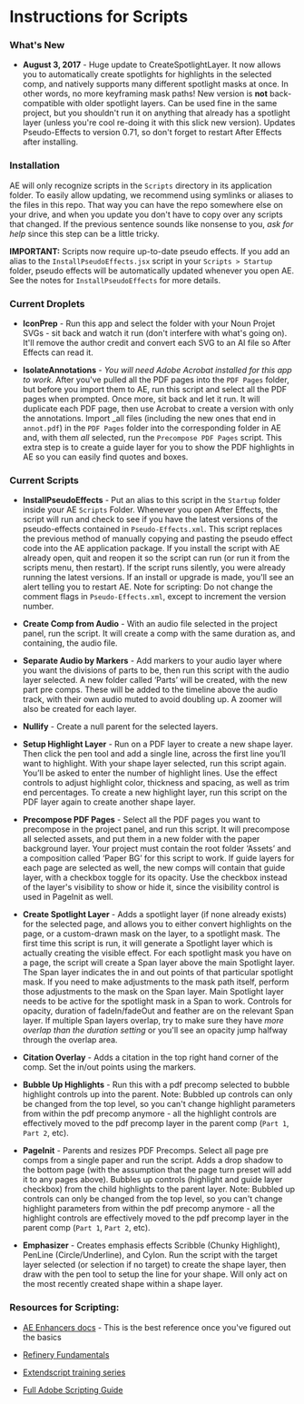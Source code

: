 # Instructions for Scripts

### What's New

- **August 3, 2017** - Huge update to CreateSpotlightLayer. It now allows you to automatically create spotlights for highlights in the selected comp, and natively supports many different spotlight masks at once. In other words, no more keyframing mask paths! New version is **not** back-compatible with older spotlight layers. Can be used fine in the same project, but you shouldn't run it on anything that already has a spotlight layer (unless you're cool re-doing it with this slick new version). Updates Pseudo-Effects to version 0.71, so don't forget to restart After Effects after installing.

### Installation

AE will only recognize scripts in the `Scripts` directory in its application folder. To easily allow updating, we recommend using symlinks or aliases to the files in this repo. That way you can have the repo somewhere else on your drive, and when you update you don't have to copy over any scripts that changed. If the previous sentence sounds like nonsense to you, _ask for help_ since this step can be a little tricky.

**IMPORTANT:** Scripts now require up-to-date pseudo effects. If you add an alias to the `InstallPseudoEffects.jsx` script in your `Scripts > Startup` folder, pseudo effects will be automatically updated whenever you open AE. See the notes for `InstallPseudoEffects` for more details.

### Current Droplets

- **IconPrep** - Run this app and select the folder with your Noun Projet SVGs - sit back and watch it run (don't interfere with what's going on). It'll remove the author credit and convert each SVG to an AI file so After Effects can read it.

- **IsolateAnnotations** - _You will need Adobe Acrobat installed for this app to work._ After you've pulled all the PDF pages into the `PDF Pages` folder, but before you import them to AE, run this script and select all the PDF pages when prompted. Once more, sit back and let it run. It will duplicate each PDF page, then use Acrobat to create a version with only the annotations. Import _all files (including the new ones that end in `annot.pdf`) in the `PDF Pages` folder into the corresponding folder in AE and, with them _all_ selected, run the `Precompose PDF Pages` script. This extra step is to create a guide layer for you to show the PDF highlights in AE so you can easily find quotes and boxes.

### Current Scripts

- **InstallPseudoEffects** - Put an alias to this script in the `Startup` folder inside your AE `Scripts` Folder. Whenever you open After Effects, the script will run and check to see if you have the latest versions of the pseudo-effects contained in `Pseudo-Effects.xml`. This script replaces the previous method of manually copying and pasting the pseudo effect code into the AE application package. If you install the script with AE already open, quit and reopen it so the script can run (or run it from the scripts menu, then restart). If the script runs silently, you were already running the latest versions. If an install or upgrade is made, you'll see an alert telling you to restart AE. Note for scripting: Do not change the comment flags in `Pseudo-Effects.xml`, except to increment the version number.

- **Create Comp from Audio** - With an audio file selected in the project panel, run the script. It will create a comp with the same duration as, and containing, the audio file.

- **Separate Audio by Markers** - Add markers to your audio layer where you want the divisions of parts to be, then run this script with the audio layer selected. A new folder called ‘Parts’ will be created, with the new part pre comps. These will be added to the timeline above the audio track, with their own audio muted to avoid doubling up. A zoomer will also be created for each layer.

- **Nullify** - Create a null parent for the selected layers.

- **Setup Highlight Layer** - Run on a PDF layer to create a new shape layer. Then click the pen tool and add a single line, across the first line you’ll want to highlight. With your shape layer selected, run this script again. You’ll be asked to enter the number of highlight lines. Use the effect controls to adjust highlight color, thickness and spacing, as well as trim end percentages. To create a new highlight layer, run this script on the PDF layer again to create another shape layer. 

- **Precompose PDF Pages** - Select all the PDF pages you want to precompose in the project panel, and run this script. It will precompose all selected assets, and put them in a new folder with the paper background layer. Your project must contain the root folder ‘Assets’ and a composition called ‘Paper BG’ for this script to work. If guide layers for each page are selected as well, the new comps will contain that guide layer, with a checkbox toggle for its opacity. Use the checkbox instead of the layer's visibility to show or hide it, since the visibility control is used in PageInit as well.

- **Create Spotlight Layer** - Adds a spotlight layer (if none already exists) for the selected page, and allows you to either convert highlights on the page, or a custom-drawn mask on the layer, to a spotlight mask. The first time this script is run, it will generate a Spotlight layer which is actually creating the visible effect. For each spotlight mask you have on a page, the script will create a Span layer above the main Spotlight layer. The Span layer indicates the in and out points of that particular spotlight mask. If you need to make adjustments to the mask path itself, perform those adjustments to the mask on the Span layer. Main Spotlight layer needs to be active for the spotlight mask in a Span to work. Controls for opacity, duration of fadeIn/fadeOut and feather are on the relevant Span layer. If multiple Span layers overlap, try to make sure they have *more overlap than the duration setting* or you'll see an opacity jump halfway through the overlap area.

- **Citation Overlay** - Adds a citation in the top right hand corner of the comp. Set the in/out points using the markers.

- **Bubble Up Highlights** - Run this with a pdf precomp selected to bubble highlight controls up into the parent. Note: Bubbled up controls can only be changed from the top level, so you can't change highlight parameters from within the pdf precomp anymore - all the highlight controls are effectively moved to the pdf precomp layer in the parent comp (`Part 1`, `Part 2`, etc).

- **PageInit** - Parents and resizes PDF Precomps. Select all page pre comps from a single paper and run the script. Adds a drop shadow to the bottom page (with the assumption that the page turn preset will add it to any pages above). Bubbles up controls (highlight and guide layer checkbox) from the child highlights to the parent layer. Note: Bubbled up controls can only be changed from the top level, so you can't change highlight parameters from within the pdf precomp anymore - all the highlight controls are effectively moved to the pdf precomp layer in the parent comp (`Part 1`, `Part 2`, etc).

- **Emphasizer** - Creates emphasis effects Scribble (Chunky Highlight), PenLine (Circle/Underline), and Cylon. Run the script with the target layer selected (or selection if no target) to create the shape layer, then draw with the pen tool to setup the line for your shape. Will only act on the most recently created shape within a shape layer. 

### Resources for Scripting:

- [AE Enhancers docs](http://docs.aenhancers.com/) - This is the best reference once you've figured out the basics

- [Refinery Fundamentals](http://www.redefinery.com/ae/fundamentals/)

- [Extendscript training series](http://www.provideocoalition.com/after-effects-extendscript-training-complete-series/)

- [Full Adobe Scripting Guide](http://blogs.adobe.com/wp-content/blogs.dir/48/files/2012/06/After-Effects-CS6-Scripting-Guide.pdf?file=2012/06/After-Effects-CS6-Scripting-Guide.pdf)